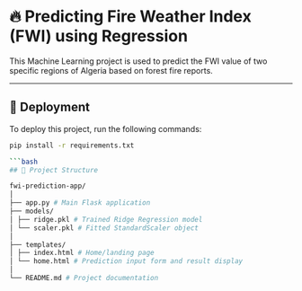 # 🔥 Predicting Fire Weather Index (FWI) using Regression

This Machine Learning project is used to predict the FWI value of two specific regions of Algeria based on forest fire reports.

---

## 🚀 Deployment

To deploy this project, run the following commands:

```bash
pip install -r requirements.txt

```bash
## 📂 Project Structure

fwi-prediction-app/
│
├── app.py # Main Flask application
├── models/
│ ├── ridge.pkl # Trained Ridge Regression model
│ └── scaler.pkl # Fitted StandardScaler object
│
├── templates/
│ ├── index.html # Home/landing page
│ └── home.html # Prediction input form and result display
│
└── README.md # Project documentation


